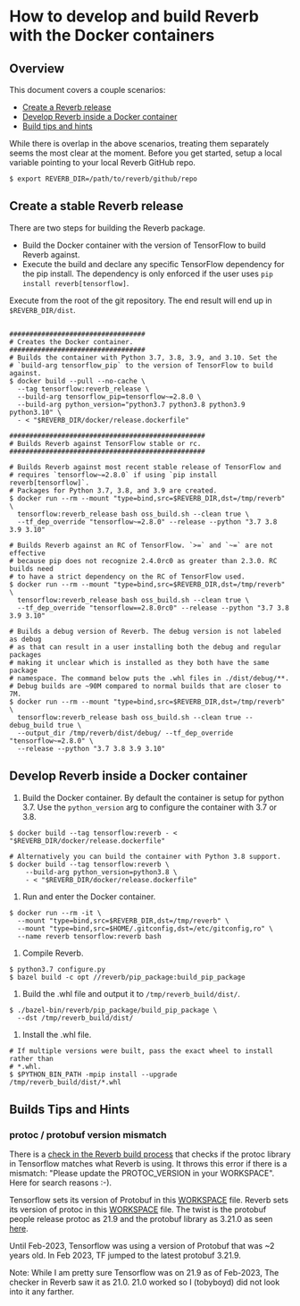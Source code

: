 # How to develop and build Reverb with the Docker containers

## Overview

This document covers a couple scenarios:

 *  <a href='#Release'>Create a Reverb release</a>
 *  <a href='#Develop'>Develop Reverb inside a Docker container</a>
 *  <a href='#builds-tips-and-hints'>Build tips and hints</a>

While there is overlap in the above scenarios, treating them separately seems
the most clear at the moment. Before you get started, setup a local variable
pointing to your local Reverb GitHub repo.

```shell
$ export REVERB_DIR=/path/to/reverb/github/repo
```

<a id='Release'></a>
## Create a stable Reverb release

There are two steps for building the Reverb package.

  * Build the Docker container with the version of TensorFlow to build Reverb
    against.
  * Execute the build and declare any specific TensorFlow dependency for the
    pip install. The dependency is only enforced if the user uses
    `pip install reverb[tensorflow]`.

Execute from the root of the git repository. The end result will end up in
`$REVERB_DIR/dist`.

```shell

##################################
# Creates the Docker container.
##################################
# Builds the container with Python 3.7, 3.8, 3.9, and 3.10. Set the
# `build-arg tensorflow_pip` to the version of TensorFlow to build against.
$ docker build --pull --no-cache \
  --tag tensorflow:reverb_release \
  --build-arg tensorflow_pip=tensorflow~=2.8.0 \
  --build-arg python_version="python3.7 python3.8 python3.9 python3.10" \
  - < "$REVERB_DIR/docker/release.dockerfile"

#################################################
# Builds Reverb against TensorFlow stable or rc.
#################################################

# Builds Reverb against most recent stable release of TensorFlow and
# requires `tensorflow~=2.8.0` if using `pip install reverb[tensorflow]`.
# Packages for Python 3.7, 3.8, and 3.9 are created.
$ docker run --rm --mount "type=bind,src=$REVERB_DIR,dst=/tmp/reverb" \
  tensorflow:reverb_release bash oss_build.sh --clean true \
  --tf_dep_override "tensorflow~=2.8.0" --release --python "3.7 3.8 3.9 3.10"

# Builds Reverb against an RC of TensorFlow. `>=` and `~=` are not effective
# because pip does not recognize 2.4.0rc0 as greater than 2.3.0. RC builds need
# to have a strict dependency on the RC of TensorFlow used.
$ docker run --rm --mount "type=bind,src=$REVERB_DIR,dst=/tmp/reverb" \
  tensorflow:reverb_release bash oss_build.sh --clean true \
  --tf_dep_override "tensorflow==2.8.0rc0" --release --python "3.7 3.8 3.9 3.10"

# Builds a debug version of Reverb. The debug version is not labeled as debug
# as that can result in a user installing both the debug and regular packages
# making it unclear which is installed as they both have the same package
# namespace. The command below puts the .whl files in ./dist/debug/**.
# Debug builds are ~90M compared to normal builds that are closer to 7M.
$ docker run --rm --mount "type=bind,src=$REVERB_DIR,dst=/tmp/reverb" \
  tensorflow:reverb_release bash oss_build.sh --clean true --debug_build true \
  --output_dir /tmp/reverb/dist/debug/ --tf_dep_override "tensorflow~=2.8.0" \
  --release --python "3.7 3.8 3.9 3.10"

```

<a id='Develop'></a>
## Develop Reverb inside a Docker container

1. Build the Docker container. By default the container is setup for python 3.7.
   Use the `python_version` arg to configure the container with 3.7 or 3.8.

  ```shell
  $ docker build --tag tensorflow:reverb - < "$REVERB_DIR/docker/release.dockerfile"

  # Alternatively you can build the container with Python 3.8 support.
  $ docker build --tag tensorflow:reverb \
      --build-arg python_version=python3.8 \
      - < "$REVERB_DIR/docker/release.dockerfile"
  ```

1. Run and enter the Docker container.

  ```shell
  $ docker run --rm -it \
    --mount "type=bind,src=$REVERB_DIR,dst=/tmp/reverb" \
    --mount "type=bind,src=$HOME/.gitconfig,dst=/etc/gitconfig,ro" \
    --name reverb tensorflow:reverb bash
  ```

1. Compile Reverb.

  ```shell
  $ python3.7 configure.py
  $ bazel build -c opt //reverb/pip_package:build_pip_package
  ```

1. Build the .whl file and output it to `/tmp/reverb_build/dist/`.

  ```shell
  $ ./bazel-bin/reverb/pip_package/build_pip_package \
    --dst /tmp/reverb_build/dist/
  ```

1. Install the .whl file.

  ```shell
  # If multiple versions were built, pass the exact wheel to install rather than
  # *.whl.
  $ $PYTHON_BIN_PATH -mpip install --upgrade /tmp/reverb_build/dist/*.whl
  ```

<a id='#builds-tips-and-hints'></a>

## Builds Tips and Hints

### protoc / protobuf version mismatch

There is a
[check in the Reverb build process](https://github.com/deepmind/reverb/blob/master/third_party/protobuf.BUILD)
that checks if the protoc library in Tensorflow matches what Reverb is using. It
throws this error if there is a mismatch: "Please update the PROTOC_VERSION in
your WORKSPACE". Here for search reasons :-).

Tensorflow sets its version of Protobuf in this
[WORKSPACE](https://github.com/tensorflow/tensorflow/blob/master/tensorflow/workspace2.bzl)
file. Reverb sets its version of protoc in this
[WORKSPACE](https://github.com/deepmind/reverb/blob/master/WORKSPACE) file. The
twist is the protobuf people release protoc as 21.9 and the protobuf library as
3.21.0 as seen
[here](https://github.com/protocolbuffers/protobuf/releases/tag/v21.12).

Until Feb-2023, Tensorflow was using a version of Protobuf that was ~2 years
old. In Feb 2023, TF jumped to the latest protobuf 3.21.9.

Note: While I am pretty sure Tensorflow was on 21.9 as of Feb-2023, The checker
in Reverb saw it as 21.0. 21.0 worked so I (tobyboyd) did not look into it any
farther.
